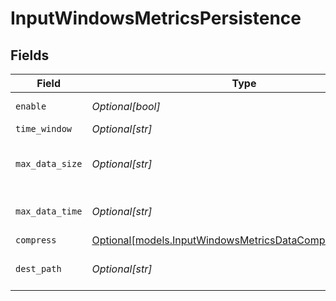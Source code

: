 # InputWindowsMetricsPersistence


## Fields

| Field                                                                                                                | Type                                                                                                                 | Required                                                                                                             | Description                                                                                                          |
| -------------------------------------------------------------------------------------------------------------------- | -------------------------------------------------------------------------------------------------------------------- | -------------------------------------------------------------------------------------------------------------------- | -------------------------------------------------------------------------------------------------------------------- |
| `enable`                                                                                                             | *Optional[bool]*                                                                                                     | :heavy_minus_sign:                                                                                                   | Spool metrics to disk for Cribl Edge and Search                                                                      |
| `time_window`                                                                                                        | *Optional[str]*                                                                                                      | :heavy_minus_sign:                                                                                                   | Time span for each file bucket                                                                                       |
| `max_data_size`                                                                                                      | *Optional[str]*                                                                                                      | :heavy_minus_sign:                                                                                                   | Maximum disk space allowed to be consumed (examples: 420MB, 4GB). When limit is reached, older data will be deleted. |
| `max_data_time`                                                                                                      | *Optional[str]*                                                                                                      | :heavy_minus_sign:                                                                                                   | Maximum amount of time to retain data (examples: 2h, 4d). When limit is reached, older data will be deleted.         |
| `compress`                                                                                                           | [Optional[models.InputWindowsMetricsDataCompressionFormat]](../models/inputwindowsmetricsdatacompressionformat.md)   | :heavy_minus_sign:                                                                                                   | N/A                                                                                                                  |
| `dest_path`                                                                                                          | *Optional[str]*                                                                                                      | :heavy_minus_sign:                                                                                                   | Path to use to write metrics. Defaults to $CRIBL_HOME/state/windows_metrics                                          |